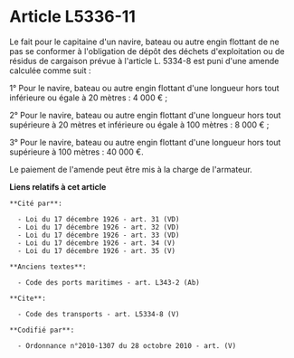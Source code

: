 # Article L5336-11

Le fait pour le capitaine d'un navire, bateau ou autre engin flottant de ne pas se conformer à l'obligation de dépôt des
déchets d'exploitation ou de résidus de cargaison prévue à l'article L. 5334-8 est puni d'une amende calculée comme suit : 

1° Pour le navire, bateau ou autre engin flottant d'une longueur hors tout inférieure ou égale à 20 mètres : 4 000 € ; 

2° Pour le navire, bateau ou autre engin flottant d'une longueur hors tout supérieure à 20 mètres et inférieure ou égale à
100 mètres : 8 000 € ; 

3° Pour le navire, bateau ou autre engin flottant d'une longueur hors tout supérieure à 100 mètres : 40 000 €. 

Le paiement de l'amende peut être mis à la charge de l'armateur.

**Liens relatifs à cet article**

	**Cité par**:

	  - Loi du 17 décembre 1926 - art. 31 (VD)
	  - Loi du 17 décembre 1926 - art. 32 (VD)
	  - Loi du 17 décembre 1926 - art. 33 (VD)
	  - Loi du 17 décembre 1926 - art. 34 (V)
	  - Loi du 17 décembre 1926 - art. 35 (V)

	**Anciens textes**:

	  - Code des ports maritimes - art. L343-2 (Ab)

	**Cite**:

	  - Code des transports - art. L5334-8 (V)

	**Codifié par**:

	  - Ordonnance n°2010-1307 du 28 octobre 2010 - art. (V)

